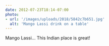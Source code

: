 ```yaml
---
date: 2012-07-23T18:14-07:00
photo:
- url: '/images/uploads/2018/5842c7b651.jpg'
  alt: 'Mango Lassi drink on a table'
---
```

Mango Lassi… This Indian place is great!
